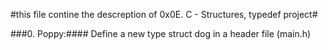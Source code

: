 #this file contine the descreption of 0x0E. C - Structures, typedef project#


###0. Poppy:####
Define a new type struct dog in a header file (main.h)
